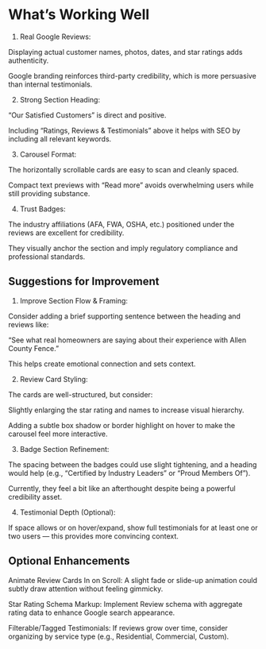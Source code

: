 # What’s Working Well

1. Real Google Reviews:

Displaying actual customer names, photos, dates, and star ratings adds authenticity.

Google branding reinforces third-party credibility, which is more persuasive than internal testimonials.

2. Strong Section Heading:

“Our Satisfied Customers” is direct and positive.

Including “Ratings, Reviews & Testimonials” above it helps with SEO by including all relevant keywords.

3. Carousel Format:

The horizontally scrollable cards are easy to scan and cleanly spaced.

Compact text previews with “Read more” avoids overwhelming users while still providing substance.

4. Trust Badges:

The industry affiliations (AFA, FWA, OSHA, etc.) positioned under the reviews are excellent for credibility.

They visually anchor the section and imply regulatory compliance and professional standards.

## Suggestions for Improvement

1. Improve Section Flow & Framing:

Consider adding a brief supporting sentence between the heading and reviews like:

“See what real homeowners are saying about their experience with Allen County Fence.”

This helps create emotional connection and sets context.

2. Review Card Styling:

The cards are well-structured, but consider:

Slightly enlarging the star rating and names to increase visual hierarchy.

Adding a subtle box shadow or border highlight on hover to make the carousel feel more interactive.

3. Badge Section Refinement:

The spacing between the badges could use slight tightening, and a heading would help (e.g., “Certified by Industry Leaders” or “Proud Members Of”).

Currently, they feel a bit like an afterthought despite being a powerful credibility asset.

4. Testimonial Depth (Optional):

If space allows or on hover/expand, show full testimonials for at least one or two users — this provides more convincing context.

## Optional Enhancements

Animate Review Cards In on Scroll: A slight fade or slide-up animation could subtly draw attention without feeling gimmicky.

Star Rating Schema Markup: Implement Review schema with aggregate rating data to enhance Google search appearance.

Filterable/Tagged Testimonials: If reviews grow over time, consider organizing by service type (e.g., Residential, Commercial, Custom).

